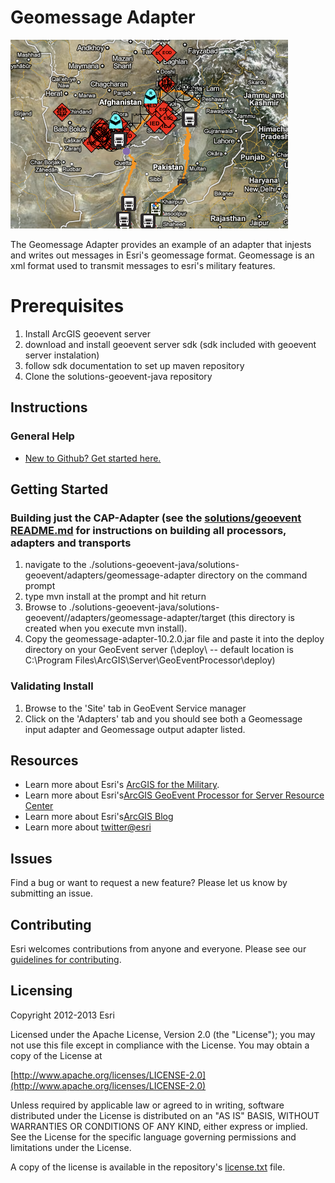 # Geomessage Adapter

![Image of geomessage-adapter]( 2525c2.PNG "solutions-geoevent-java")

The Geomessage Adapter provides an example of an adapter that injests and writes out messages in Esri's geomessage format.  Geomessage is an xml format used to transmit messages to esri's military features.


# Prerequisites

1. Install ArcGIS geoevent server
2. download and install geoevent server sdk (sdk included with geoevent server instalation)
3. follow sdk documentation to set up maven repository
4. Clone the solutions-geoevent-java repository


## Instructions

### General Help

* [New to Github? Get started here.](http://htmlpreview.github.com/?https://github.com/Esri/esri.github.com/blob/master/help/esri-getting-to-know-github.html)

## Getting Started


### Building just the CAP-Adapter (see the [solutions/geoevent README.md](https://github.com/ArcGIS/solutions-geoevent-java/edit/master/README.md) for instructions on building all processors, adapters and transports
 
1. navigate to the ./solutions-geoevent-java/solutions-geoevent/adapters/geomessage-adapter directory on the command prompt
2. type mvn install at the prompt and hit return
3. Browse to ./solutions-geoevent-java/solutions-geoevent//adapters/geomessage-adapter/target (this directory is created when you execute mvn install).
4. Copy the geomessage-adapter-10.2.0.jar file and paste it into the deploy directory on your GeoEvent server (<GeoEventServer install location>\deploy\ -- default location is C:\Program Files\ArcGIS\Server\GeoEventProcessor\deploy)
 
### Validating Install
 
1. Browse to the 'Site' tab in GeoEvent Service manager
2. Click on the 'Adapters' tab and you should see both a Geomessage input adapter and Geomessage output adapter listed.

## Resources

* Learn more about Esri's [ArcGIS for the Military](http://solutions.arcgis.com/military/).
* Learn more about Esri's[ArcGIS GeoEvent Processor for Server Resource Center](http://pro.arcgis.com/share/geoevent-processor/)
* Learn more about Esri's[ArcGIS Blog](http://blogs.esri.com/esri/arcgis/)
* Learn more about [twitter@esri](http://twitter.com/esri)

## Issues

Find a bug or want to request a new feature?  Please let us know by submitting an issue.

## Contributing

Esri welcomes contributions from anyone and everyone. Please see our [guidelines for contributing](https://github.com/esri/contributing).

## Licensing

Copyright 2012-2013 Esri

Licensed under the Apache License, Version 2.0 (the "License");
you may not use this file except in compliance with the License.
You may obtain a copy of the License at

   [http://www.apache.org/licenses/LICENSE-2.0](http://www.apache.org/licenses/LICENSE-2.0)

Unless required by applicable law or agreed to in writing, software
distributed under the License is distributed on an "AS IS" BASIS,
WITHOUT WARRANTIES OR CONDITIONS OF ANY KIND, either express or implied.
See the License for the specific language governing permissions and
limitations under the License.

A copy of the license is available in the repository's
[license.txt](license.txt) file.


